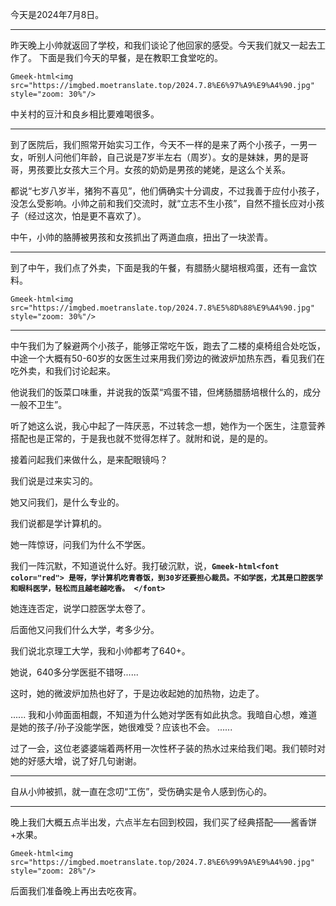今天是2024年7月8日。

---

昨天晚上小帅就返回了学校，和我们谈论了他回家的感受。今天我们就又一起去工作了。
下面是我们今天的早餐，是在教职工食堂吃的。

`Gmeek-html<img src="https://imgbed.moetranslate.top/2024.7.8%E6%97%A9%E9%A4%90.jpg" style="zoom: 30%"/>`

中关村的豆汁和良乡相比要难喝很多。

---

到了医院后，我们照常开始实习工作，今天不一样的是来了两个小孩子，一男一女，听别人问他们年龄，自己说是7岁半左右（周岁）。女的是妹妹，男的是哥哥，男孩要比女孩大三个月。女孩的奶奶是男孩的姥姥，是这么个关系。

都说“七岁八岁半，猪狗不喜见”，他们俩确实十分调皮，不过我善于应付小孩子，没怎么受影响。小帅之前和我们交流时，就“立志不生小孩”，自然不擅长应对小孩子（经过这次，怕是更不喜欢了）。

中午，小帅的胳膊被男孩和女孩抓出了两道血痕，扭出了一块淤青。

---

到了中午，我们点了外卖，下面是我的午餐，有腊肠火腿培根鸡蛋，还有一盒饮料。

`Gmeek-html<img src="https://imgbed.moetranslate.top/2024.7.8%E5%8D%88%E9%A4%90.jpg" style="zoom: 30%"/>`

---

中午我们为了躲避两个小孩子，能够正常吃午饭，跑去了二楼的桌椅组合处吃饭，中途一个大概有50-60岁的女医生过来用我们旁边的微波炉加热东西，看见我们在吃外卖，和我们讨论起来。

他说我们的饭菜口味重，并说我的饭菜“鸡蛋不错，但烤肠腊肠培根什么的，成分一般不卫生”。

听了她这么说，我心中起了一阵厌恶，不过转念一想，她作为一个医生，注意营养搭配也是正常的，于是我也就不觉得怎样了。就附和说，是的是的。

接着问起我们来做什么，是来配眼镜吗？

我们说是过来实习的。

她又问我们，是什么专业的。

我们说都是学计算机的。

她一阵惊讶，问我们为什么不学医。

我们一阵沉默，不知道说什么好。我打破沉默，说，**`Gmeek-html<font color="red"> 是呀，学计算机吃青春饭，到30岁还要担心裁员。不如学医，尤其是口腔医学和眼科医学，轻松而且越老越吃香。 </font>`**

她连连否定，说学口腔医学太卷了。

后面他又问我们什么大学，考多少分。

我们说北京理工大学，我和小帅都考了640+。

她说，640多分学医挺不错呀......

这时，她的微波炉加热也好了，于是边收起她的加热物，边走了。

......
我和小帅面面相觑，不知道为什么她对学医有如此执念。我暗自心想，难道是她的孩子/孙子没能学医，她很难受？应该也不会。
......

过了一会，这位老婆婆端着两杯用一次性杯子装的热水过来给我们喝。我们顿时对她的好感大增，说了好几句谢谢。

---

自从小帅被抓，就一直在念叨“工伤”，受伤确实是令人感到伤心的。

---

晚上我们大概五点半出发，六点半左右回到校园，我们买了经典搭配——酱香饼+水果。

`Gmeek-html<img src="https://imgbed.moetranslate.top/2024.7.8%E6%99%9A%E9%A4%90.jpg" style="zoom: 28%"/>`

后面我们准备晚上再出去吃夜宵。

